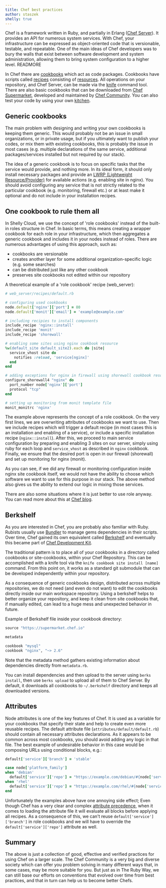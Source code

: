 ```yaml
---
title: Chef best practices
author: staszek
shelly: true
---
```


Chef is a framework written in Ruby, and partially in Erlang ([Chef Server][chef-server]). It provides an API for numerous system services. With Chef, your infrastructure can be expressed as object-oriented code that is versionable, testable, and repeatable. One of the main ideas of Chef developers was to bury the walls that exist between software development and system administration, allowing them to bring system configuration to a higher level. READMORE

In Chef there are [cookbooks][cookbooks] which act as code packages. Cookbooks have scripts called [recipes][recipes] consisting of [resources][resources]. All operations on your repository, and Chef Server, can be made via the [knife][knife] command tool. There are also basic cookbooks that can be downloaded from [Chef Supermarket][chef-market], developed and maintained by [Chef Community][chef-community]. You can also test your code by using your own [kitchen][kitchen].

## Generic cookbooks

The main problem with designing and writing your own cookbooks is keeping them generic. This would probably not be an issue in small organizations, or in private usage, but if you ultimately want to publish your codes, or mix them with existing cookbooks, this is probably the issue in most cases (e.g. multiple declarations of the same service, additional packages/services installed but not required by our stack).

The idea of a generic cookbook is to focus on specific tasks that the service would provide, and nothing more. In its ideal form, it should only install necessary packages and provide an [LWRP (Lightweight Resource/Provider)][lwrp] for available actions (e.g. enabling site in nginx). You should avoid configuring any service that is not strictly related to the particular cookbook (e.g. monitoring, firewall etc.) or at least make it optional and do not include in your installation recipes.

## One cookbook to rule them all

In Shelly Cloud, we use the concept of 'role cookbooks' instead of the built-in roles structure in Chef. In basic terms, this means creating a wrapper cookbook for each role in your infrastructure, which then aggregates a generic cookbook and includes it in your nodes instead of roles. There are numerous advantages of using this approach, such as:

* cookbooks are versionable
* creates another layer for some additional organization-specific logic (e.g. some searches)
* can be distributed just like any other cookbook
* preserves site cookbooks not edited within our repository

A theoretical example of a 'role cookbook' recipe (web_server):

```ruby
# web_server/recipes/default.rb

# configuring used cookbooks
node.default['nginx']['port'] = 80
node.default['monit']['email'] = 'example@example.com'

# including recipies to install components
include_recipe 'nginx::install'
include_recipe 'monit'
include_recipe 'shorewall'

# enabling some sites using nginx cookbook resource
%w(default_site default_site2).each do |site|
  service_vhost site do
    notifies :reload, 'service[nginx]'
  end
end

# adding exceptions for nginx in firewall using shorewall cookbook resource
configure_shorewall4 "nginx" do
  port_number node['nginx']['port']
  protocol "tcp"
end

# setting up monitoring from monit template file
monit_monitrc 'nginx'
```

The example above represents the concept of a role cookbook. On the very first lines, we are overwriting attributes of cookbooks we want to use. Then we include recipes which will trigger a default recipe (in most cases this is an installation and enabling of a service), or include a specific installation recipe (`nginx::install`). After this, we proceed to main service configuration by preparing and enabling 3 sites on our server, simply using ruby for each loop and `service_vhost` as described in `nginx` cookbook. Finally, we ensure that the desired port is open in our firewall (shorewall) and set up monitoring for nginx (monit).

As you can see, if we did any firewall or monitoring configuration inside nginx site cookbook itself, we would not have the ability to choose which software we want to use for this purpose in our stack. The above method also gives us the ability to extend our logic in mixing those services.

There are also some situations where it is just better to use role anyway. You can read more about this at [Chef blog][pro-role-cookbook].

## Berkshelf

As you are interested in Chef, you are probably also familiar with Ruby. Rubists usually use [Bundler][bundler] to manage gems dependencies in their scripts. Over time, Chef gained its own equivalent called [Berkshelf][berkshelf] and eventually this became part of [Chef Development Kit][chef-dk].

The traditional pattern is to place all of your cookbooks in a directory called cookbooks or site-cookbooks, within your Chef Repository. This can be accomplished with a knife tool via the `knife cookbook site install [name]` command. From this point on, it works as a standard git submodule that can be developed independently within your repository.

As a consequence of generic cookbooks design, distributed across multiple repositories, we do not need (and even do not want) to edit the cookbooks directly inside our main workspace repository. Using a berkshelf helps to better organize your repository, and keep it clean from site cookbooks that, if manually edited, can lead to a huge mess and unexpected behavior in future.

Example of Berkshelf file inside your cookbook directory:

```ruby
source "https://supermarket.chef.io"

metadata

cookbook "mysql"
cookbook "nginx", "~> 2.6"
```

Note that the metadata method gathers existing information about dependencies directly from `metadata.rb`.

You can install dependencies and then upload to the server using `berks install`, then use `berks upload` to upload all of them to Chef Server. By default, it downloads all cookbooks to `~/.berkshelf` directory and keeps all downloaded versions.

## Attributes

Node attributes is one of the key features of Chef. It is used as a variable for your cookbooks that specify their state and help to create even more reusable recipes. The default attribute file (`attributes/default/default.rb`) should contain all necessary attributes declarations. As it appears to be common across most cookbooks, you should avoid adding any logic in that file. The best example of undesirable behavior in this case would be composing URLs using conditional blocks, e.g.:

```ruby
default['service']['branch'] = 'stable'

case node['platform_family']
when 'debian'
  default['service']['repo'] = "https://example.com/debian/#{node['service']['branch']}"
when 'rhel'
  default['service']['repo'] = "https://example.com/rhel/#{node['service']['branch']}"
end
```

Unfortunately the examples above have one annoying side effect; Even though Chef has a very clear and complex [attribute precedence][attr-precedence], when it comes to loading the attribute file it will evaluate all blocks before applying all recipes. As a consequence of this, we can't reuse `default['service']['branch']` in role cookbooks and we will have to override the `default['service']['repo']` attribute as well.

## Summary

The above is just a collection of good, effective and verified practices for using Chef on a larger scale. The Chef Community is a very big and diverse society which can offer you problem solving in many different ways that, in some cases, may be more suitable for you. But just as in The Ruby Way, we can still base our efforts on conventions that evolved over time from best practices, and that in turn can help us to become better Chefs.

[chef]:https://www.chef.io/chef/
[pro-role-cookbook]:https://www.chef.io/blog/2013/11/19/chef-roles-arent-evil/
[berkshelf]:https://github.com/berkshelf/berkshelf
[chef-server]:https://docs.chef.io/server_components.html
[cookbooks]:http://docs.chef.io/cookbooks.html
[recipes]:http://docs.chef.io/recipes.html
[resources]:https://docs.chef.io/resource.html
[kitchen]:https://docs.chef.io/kitchen.html
[lwrp]:https://docs.chef.io/lwrp.html
[bundler]:http://bundler.io/
[chef-dk]:https://downloads.chef.io/chef-dk/
[knife]:https://docs.chef.io/knife.html
[chef-market]:https://supermarket.chef.io/cookbooks
[chef-community]:https://www.chef.io/community/
[attr-precedence]:https://docs.chef.io/attributes.html#attribute-precedence
[learn-chef]:https://learn.chef.io/
